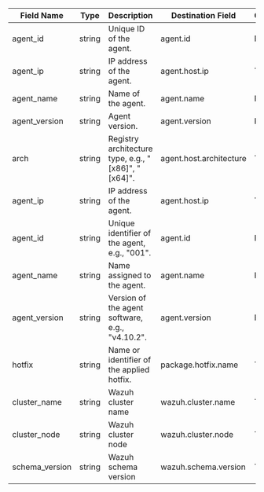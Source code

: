 | Field Name     | Type   | Description                                         | Destination Field       | Custom |
|----------------|--------|-----------------------------------------------------|-------------------------|--------|
| agent_id       | string | Unique ID of the agent.                             | agent.id                | FALSE  |
| agent_ip       | string | IP address of the agent.                            | agent.host.ip           | TRUE   |
| agent_name     | string | Name of the agent.                                  | agent.name              | FALSE  |
| agent_version  | string | Agent version.                                      | agent.version           | FALSE  |
| arch           | string | Registry architecture type, e.g., "[x86]", "[x64]". | agent.host.architecture | TRUE   |
| agent_ip       | string | IP address of the agent.                            | agent.host.ip           | TRUE   |
| agent_id       | string | Unique identifier of the agent, e.g., "001".        | agent.id                | FALSE  |
| agent_name     | string | Name assigned to the agent.                         | agent.name              | FALSE  |
| agent_version  | string | Version of the agent software, e.g., "v4.10.2".     | agent.version           | FALSE  |
| hotfix         | string | Name or identifier of the applied hotfix.           | package.hotfix.name     | TRUE   |
| cluster_name   | string | Wazuh cluster name                                  | wazuh.cluster.name      | TRUE   |
| cluster_node   | string | Wazuh cluster node                                  | wazuh.cluster.node      | TRUE   |
| schema_version | string | Wazuh schema version                                | wazuh.schema.version    | TRUE   |

